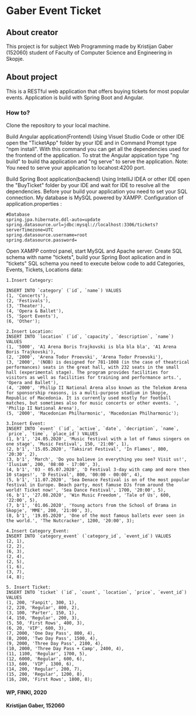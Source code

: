 # Gaber Event Ticket
## About creator

This project is for subject Web Programming made by Kristijan Gaber (152060) student of Faculty of Computer Science and Engineering in Skopje.

## About project

This is a RESTful web application that offers buying tickets for most popular events. Application is build with Spring Boot and Angular.
### How to?

Clone the repository to your local machine.

Build Angular application(Frontend) Using Visuel Studio Code or other IDE open the "TicketApp" folder by your IDE and in Command Prompt type "npm install". With this command you can get all the dependencies used for the frontend of the application. To strat the Angular appication type "ng build" to build tha application and "ng serve" to serve the application. Note: You need to serve your application to locahost:4200 port.

Build Spring Boot application(backend) Using IntelliJ IDEA or other IDE open the "BuyTicket" folder by your IDE and wait for IDE to resolve all the dependencies. Before your build your application you need to set your SQL connection. My database is MySQL powered by XAMPP. Configuration of application.properties :
```
#Database
spring.jpa.hibernate.ddl-auto=update
spring.datasource.url=jdbc:mysql://localhost:3306/tickets?serverTimezone=UTC
spring.datasource.username=root
spring.datasource.password=
```
Open XAMPP control panel, start MySQL and Apache server. Create SQL schema with name "tickets", build your Spring Boot aplication and in "tickets" SQL schema you need to execute below code to add Categories, Events, Tickets, Locations data:
```
1.Insert Category:

INSERT INTO `category` (`id`, `name`) VALUES
(1, 'Concerts'),
(2, 'Festivals'),
(3, 'Theater'),
(4, 'Opera & Ballet'),
(5, 'Sport Events'),
(6, 'Other');

2.Insert Location:
INSERT INTO `location` (`id`, `capacity`, `description`, `name`) VALUES
(1, '5000', 'A1 Arena Boris Trajkovski is bla bla bla', 'A1 Arena Boris Trajkovski'),
(2, '2000', 'Arena Todor Proevski', 'Arena Todor Proevski'),
(3, '2000', '(NOB) is designed for 781-1008 (in the case of theatrical performances) seats in the great hall, with 232 seats in the small hall (experimental stage). The program provides facilities for visitors as well as facilities for training and performance arts.', 'Opera and Ballet'),
(4, '2000', 'Philip II National Arena also known as the Telekom Arena for sponsorship reasons, is a multi-purpose stadium in Skopje, Republic of Macedonia. It is currently used mostly for football matches, but sometimes also for music concerts or other events. ', 'Philip II National Arena'),
(5, '2000', 'Macedonian Philharmonic', 'Macedonian Philharmonic');

3.Insert Event:
INSERT INTO `event` (`id`, `active`, `date`, `decription`, `name`, `price`, `time`, `place_id`) VALUES
(1, b'1', '24.05.2020', 'Music festival with a lot of famus singers on one stage', 'Music Festival', 150, '21:00', 1),
(2, b'1', '15.05.2020', 'Taksirat Festival', 'In Flames', 800, '20:30', 2),
(3, b'1', 'March', 'Do you balieve in everything you see? Visit us!', 'Ilusium', 200, '08:00 - 17:00', 3),
(4, b'1', '03 - 05.07.2020', 'D Festival 3-day with camp and more then 10 stages!', 'D Festival', 800, '00:00 - 00:00', 4),
(5, b'1', '11.07.2020', 'Sea Denace Festival is on of the most popular festival in Europe. Beach party, most famuse DJs from around the world! Ticket now!', 'Sea Dance Festival', 1700, '20:00', 5),
(6, b'1', '27.08.2020', 'Win Music Freedom', 'Tale of Us', 600, '22:00', 5),
(7, b'1', '01.06.2020', 'Young actors from the School of Drama in Skopje', 'MME', 200, '21:00', 3),
(8, b'1', '19.05.2020', 'One of the most famous ballets ever seen in the world.', 'The Nutcracker', 1200, '20:00', 3);

4.Insert Category_Event:
INSERT INTO `category_event` (`category_id`, `event_id`) VALUES
(2, 1),
(2, 2),
(6, 3),
(2, 4),
(2, 5),
(1, 6),
(3, 7),
(4, 8);

5. Insert Ticket:
INSERT INTO `ticket` (`id`, `count`, `location`, `price`, `event_id`) VALUES
(1, 200, 'Fanpit', 300, 1),
(2, 220, 'Regular', 800, 2),
(3, 100, 'Parter', 150, 1),
(4, 150, 'Regular', 200, 3),
(5, 50, 'First Rows', 400, 3),
(6, 20, 'VIP', 600, 3),
(7, 2000, 'One Day Pass', 800, 4),
(8, 2000, 'Two Day Pass', 1500, 4),
(9, 2000, 'Three Day Pass', 2100, 4),
(10, 2000, 'Three Day Pass + Camp', 2400, 4),
(11, 1100, 'Regular', 1700, 5),
(12, 6000, 'Regular', 600, 6),
(13, 600, 'VIP', 1300, 6),
(14, 200, 'Regular', 200, 7),
(15, 200, 'Regular', 1200, 8),
(16, 200, 'First Rows', 1800, 8);
```
#### WP, FINKI, 2020
#### Kristijan Gaber, 152060
